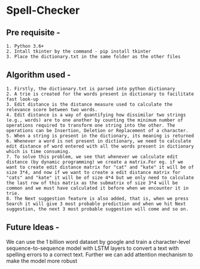 # Spell-Checker
## Pre requisite -
	1. Python 3.6+
	2. Intall tkinter by the command - pip install tkinter
	3. Place the dictionary.txt in the same folder as the other files

## Algorithm used -
	1. Firstly, the dictionary.txt is parsed into python dictionary
	2. A trie is created for the words present in dictionary to facilitate fast look-up
	3. Edit distance is the distance measure used to calculate the relevance score between two words. 
	4. Edit distance is a way of quantifying how dissimilar two strings (e.g., words) are to one another by counting the minimum number of operations required to transform one string into the other. The operations can be Insertion, Deletion or Replacement of a character.
	5. When a string is present in the dictionary, its meaning is returned
	6. Whenever a word is not present in dictionary, we need to calculate edit distance of word entered with all the words present in dictionary which is time consuming.
	7. To solve this problem, we see that whenever we calculate edit distance (by dynamic programming) we create a matrix.For eg. if we want to create edit distance matrix for "cat" and "kate" it will be of size 3*4, and now if we want to create a edit distance matrix for "cats" and "kate" it will be of size 4*4 but we only need to calculate the last row of this matrix as the submatrix of size 3*4 will be common and we must have calculated it before when we encounter it in trie.
	8. The Next suggestion feature is also added, that is, when we press Search it will give 3 most probable prediction and when we hit Next suggestion, the next 3 most probable suggestion will come and so on. 


## Future Ideas - 
We can use the 1 billion word dataset by google and train a character-level sequence-to-sequence model with LSTM layers to convert a text with spelling errors to a correct text. Further we can add attention mechanism to make the model more robust
